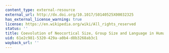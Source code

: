 ```yaml
---
content_type: external-resource
external_url: http://dx.doi.org/10.1017/S0140525X00032325
has_external_license_warning: true
license: https://en.wikipedia.org/wiki/All_rights_reserved
status: ''
title: Coevolution of Neocortical Size, Group Size and Language in Humans
uid: 61e2c981-5320-429a-a0b4-d8b3268ab3c1
wayback_url: ''
---
```

